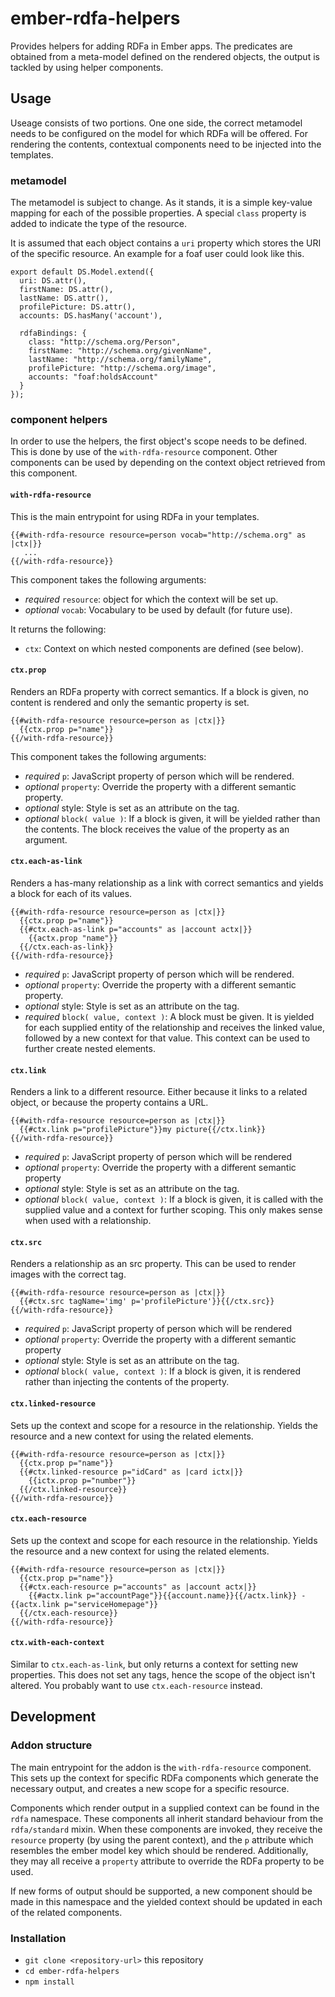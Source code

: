 # ember-rdfa-helpers

Provides helpers for adding RDFa in Ember apps.  The predicates are obtained from a meta-model defined on the rendered objects, the output is tackled by using helper components.

## Usage

Useage consists of two portions.  One one side, the correct metamodel needs to be configured on the model for which RDFa will be offered.  For rendering the contents, contextual components need to be injected into the templates.

### metamodel

The metamodel is subject to change.  As it stands, it is a simple key-value mapping for each of the possible properties.  A special `class` property is added to indicate the type of the resource.

It is assumed that each object contains a `uri` property which stores the URI of the specific resource.  An example for a foaf user could look like this.

    export default DS.Model.extend({
      uri: DS.attr(),
      firstName: DS.attr(),
      lastName: DS.attr(),
      profilePicture: DS.attr(),
      accounts: DS.hasMany('account'),

      rdfaBindings: {
        class: "http://schema.org/Person",
        firstName: "http://schema.org/givenName",
        lastName: "http://schema.org/familyName",
        profilePicture: "http://schema.org/image",
        accounts: "foaf:holdsAccount"
      }
    });


### component helpers

In order to use the helpers, the first object's scope needs to be defined.  This is done by use of the `with-rdfa-resource` component.  Other components can be used by depending on the context object retrieved from this component.

#### `with-rdfa-resource`

This is the main entrypoint for using RDFa in your templates.

    {{#with-rdfa-resource resource=person vocab="http://schema.org" as |ctx|}}
       ...
    {{/with-rdfa-resource}}

This component takes the following arguments:

  - _required_ `resource`: object for which the context will be set up.
  - _optional_ `vocab`: Vocabulary to be used by default (for future use).

It returns the following:
  - `ctx`: Context on which nested components are defined (see below).

#### `ctx.prop`

Renders an RDFa property with correct semantics.  If a block is given, no content is rendered and only the semantic property is set.

    {{#with-rdfa-resource resource=person as |ctx|}}
      {{ctx.prop p="name"}}
    {{/with-rdfa-resource}}

This component takes the following arguments:

  - _required_ `p`: JavaScript property of person which will be rendered.
  - _optional_ `property`: Override the property with a different semantic property.
  - _optional_ style: Style is set as an attribute on the tag.
  - _optional_ `block( value )`: If a block is given, it will be yielded rather than the contents.  The block receives the value of the property as an argument.

#### `ctx.each-as-link`

Renders a has-many relationship as a link with correct semantics and yields a block for each of its values.

    {{#with-rdfa-resource resource=person as |ctx|}}
      {{ctx.prop p="name"}}
      {{#ctx.each-as-link p="accounts" as |account actx|}}
        {{actx.prop "name"}}
      {{/ctx.each-as-link}}
    {{/with-rdfa-resource}}

  - _required_ `p`: JavaScript property of person which will be rendered.
  - _optional_ `property`: Override the property with a different semantic property.
  - _optional_ style: Style is set as an attribute on the tag.
  - _required_ `block( value, context )`: A block must be given.  It is yielded for each supplied entity of the relationship and receives the linked value, followed by a new context for that value.  This context can be used to further create nested elements.

#### `ctx.link`

Renders a link to a different resource.  Either because it links to a related object, or because the property contains a URL.

    {{#with-rdfa-resource resource=person as |ctx|}}
      {{#ctx.link p="profilePicture"}}my picture{{/ctx.link}}
    {{/with-rdfa-resource}}

  - _required_ `p`: JavaScript property of person which will be rendered
  - _optional_ `property`: Override the property with a different semantic property
  - _optional_ style: Style is set as an attribute on the tag.
  - _optional_ `block( value, context )`: If a block is given, it is called with the supplied value and a context for further scoping.  This only makes sense when used with a relationship.


#### `ctx.src`

Renders a relationship as an src property.  This can be used to render images with the correct tag.

    {{#with-rdfa-resource resource=person as |ctx|}}
      {{#ctx.src tagName='img' p='profilePicture'}}{{/ctx.src}}
    {{/with-rdfa-resource}}

  - _required_ `p`: JavaScript property of person which will be rendered
  - _optional_ `property`: Override the property with a different semantic property
  - _optional_ style: Style is set as an attribute on the tag.
  - _optional_ `block( value, context )`: If a block is given, it is rendered rather than injecting the contents of the property.

#### `ctx.linked-resource`

Sets up the context and scope for a resource in the relationship.  Yields the resource and a new context for using the related elements.

    {{#with-rdfa-resource resource=person as |ctx|}}
      {{ctx.prop p="name"}}
      {{#ctx.linked-resource p="idCard" as |card ictx|}}
        {{ictx.prop p="number"}}
      {{/ctx.linked-resource}}
    {{/with-rdfa-resource}}

#### `ctx.each-resource`

Sets up the context and scope for each resource in the relationship.  Yields the resource and a new context for using the related elements.

    {{#with-rdfa-resource resource=person as |ctx|}}
      {{ctx.prop p="name"}}
      {{#ctx.each-resource p="accounts" as |account actx|}}
        {{#actx.link p="accountPage"}}{{account.name}}{{/actx.link}} - {{actx.link p="serviceHomepage"}}
      {{/ctx.each-resource}}
    {{/with-rdfa-resource}}

#### `ctx.with-each-context`

Similar to `ctx.each-as-link`, but only returns a context for setting new properties.  This does not set any tags, hence the scope of the object isn't altered.  You probably want to use `ctx.each-resource` instead.

## Development

### Addon structure

The main entrypoint for the addon is the `with-rdfa-resource` component.  This sets up the context for specific RDFa components which generate the necessary output, and creates a new scope for a specific resource.

Components which render output in a supplied context can be found in the `rdfa` namespace.  These components all inherit standard behaviour from the `rdfa/standard` mixin.  When these components are invoked, they receive the `resource` property (by using the parent context), and the `p` attribute which resembles the ember model key which should be rendered.  Additionally, they may all receive a `property` attribute to override the RDFa property to be used.

If new forms of output should be supported, a new component should be made in this namespace and the yielded context should be updated in each of the related components.

### Installation

* `git clone <repository-url>` this repository
* `cd ember-rdfa-helpers`
* `npm install`
